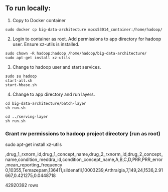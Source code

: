 

## To run locally:

1. Copy to Docker container
```
sudo docker cp big-data-architecture mpcs53014_container:/home/hadoop/
```
2. Login to container as root. Add permissions to app directory for hadoop user. Ensure xz-utils is installed.
```
sudo chown -R hadoop:hadoop /home/hadoop/big-data-architecture/
sudo apt-get install xz-utils
```
3. Change to hadoop user and start services.
```
sudo su hadoop
start-all.sh
start-hbase.sh
```
4. Change to app directory and run layers.
```
cd big-data-architecture/batch-layer
sh run.sh

cd ../serving-layer
sh run.sh
```




### Grant rw permissions to hadoop project directory (run as root)

sudo apt-get install xz-utils


,drug_1_rxnorn_id,drug_1_concept_name,drug_2_rxnorm_id,drug_2_concept_name,condition_meddra_id,condition_concept_name,A,B,C,D,PRR,PRR_error,mean_reporting_frequency
0,10355,Temazepam,136411,sildenafil,10003239,Arthralgia,7,149,24,1536,2.91667,0.421275,0.0448718




42920392 rows